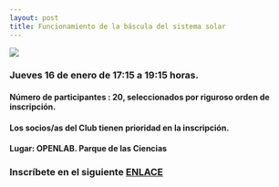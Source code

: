 ```yaml
---
layout: post
title: Funcionamiento de la báscula del sistema solar
---
```


![](http://clubroboticagranada.github.io/images/escornabot_diy.jpg )




### Jueves 16 de enero de 17:15 a 19:15 horas.




#### Número de participantes : 20,  seleccionados por riguroso orden de inscripción.

#### Los socios/as del Club tienen prioridad en la inscripción.


#### Lugar: OPENLAB. Parque de las Ciencias






### Inscríbete en el siguiente [ENLACE]()
